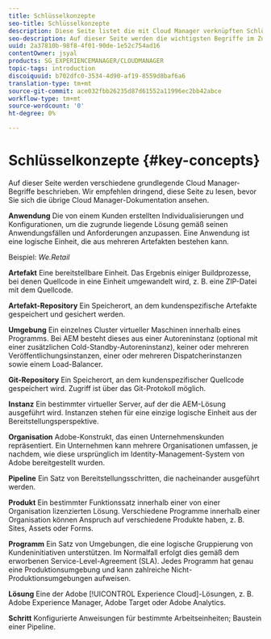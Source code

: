 ```yaml
---
title: Schlüsselkonzepte
seo-title: Schlüsselkonzepte
description: Diese Seite listet die mit Cloud Manager verknüpften Schlüsselbegriffe auf.
seo-description: Auf dieser Seite werden die wichtigsten Begriffe im Zusammenhang mit Cloud Manager erklärt.
uuid: 2a37810b-98f8-4f01-90de-1e52c754ad16
contentOwner: jsyal
products: SG_EXPERIENCEMANAGER/CLOUDMANAGER
topic-tags: introduction
discoiquuid: b702dfc0-3534-4d90-af19-8559d8baf6a6
translation-type: tm+mt
source-git-commit: ace032fbb26235d87d61552a11996ec2bb42abce
workflow-type: tm+mt
source-wordcount: '0'
ht-degree: 0%

---
```



# Schlüsselkonzepte {#key-concepts}

Auf dieser Seite werden verschiedene grundlegende Cloud Manager-Begriffe beschrieben. Wir empfehlen dringend, diese Seite zu lesen, bevor Sie sich die übrige Cloud Manager-Dokumentation ansehen.

**Anwendung** Die von einem Kunden erstellten Individualisierungen und Konfigurationen, um die zugrunde liegende Lösung gemäß seinen Anwendungsfällen und Anforderungen anzupassen. Eine Anwendung ist eine logische Einheit, die aus mehreren Artefakten bestehen kann.

Beispiel: *We.Retail*

**Artefakt** Eine bereitstellbare Einheit. Das Ergebnis einiger Buildprozesse, bei denen Quellcode in eine Einheit umgewandelt wird, z. B. eine ZIP-Datei mit dem Quellcode.

**Artefakt-Repository** Ein Speicherort, an dem kundenspezifische Artefakte gespeichert und gesichert werden.

**Umgebung** Ein einzelnes Cluster virtueller Maschinen innerhalb eines Programms. Bei AEM besteht dieses aus einer Autoreninstanz (optional mit einer zusätzlichen Cold-Standby-Autoreninstanz), keiner oder mehreren Veröffentlichungsinstanzen, einer oder mehreren Dispatcherinstanzen sowie einem Load-Balancer.

**Git-Repository** Ein Speicherort, an dem kundenspezifischer Quellcode gespeichert wird. Zugriff ist über das Git-Protokoll möglich.

**Instanz** Ein bestimmter virtueller Server, auf der die AEM-Lösung ausgeführt wird. Instanzen stehen für eine einzige logische Einheit aus der Bereitstellungsperspektive.

**Organisation** Adobe-Konstrukt, das einen Unternehmenskunden repräsentiert. Ein Unternehmen kann mehrere Organisationen umfassen, je nachdem, wie diese ursprünglich im Identity-Management-System von Adobe bereitgestellt wurden.

**Pipeline** Ein Satz von Bereitstellungsschritten, die nacheinander ausgeführt werden.

**Produkt** Ein bestimmter Funktionssatz innerhalb einer von einer Organisation lizenzierten Lösung. Verschiedene Programme innerhalb einer Organisation können Anspruch auf verschiedene Produkte haben, z. B. Sites, Assets oder Forms.

**Programm** Ein Satz von Umgebungen, die eine logische Gruppierung von Kundeninitiativen unterstützen. Im Normalfall erfolgt dies gemäß dem erworbenen Service-Level-Agreement (SLA). Jedes Programm hat genau eine Produktionsumgebung und kann zahlreiche Nicht-Produktionsumgebungen aufweisen.

**Lösung** Eine der Adobe [!UICONTROL Experience Cloud]-Lösungen, z. B. Adobe Experience Manager, Adobe Target oder Adobe Analytics.

**Schritt** Konfigurierte Anweisungen für bestimmte Arbeitseinheiten; Baustein einer Pipeline.
